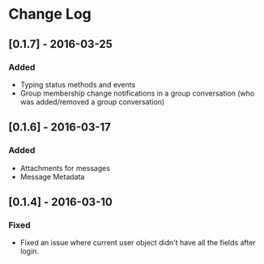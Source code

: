 # Change Log

## [0.1.7] - 2016-03-25
### Added
- Typing status methods and events
- Group membership change notifications in a group conversation (who was added/removed a group conversation)

## [0.1.6] - 2016-03-17
### Added
- Attachments for messages
- Message Metadata

## [0.1.4] - 2016-03-10
### Fixed
- Fixed an issue where current user object didn't have all the fields after login.
